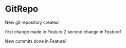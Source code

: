 # GitRepo
New git repository created

first change made in Feature 2
second change in Feature1

New commits done in Feature1